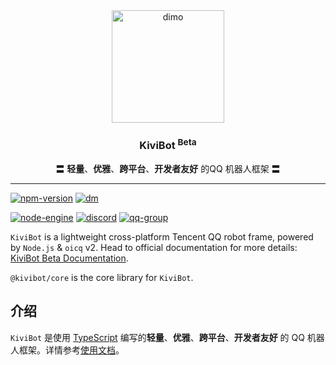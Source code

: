 <div align="center">
    <img src="https://beta.kivibot.com/dimo.png" width="180" alt="dimo" />
    <h3><b>KiviBot</b> <sup>Beta</sup></h3>
    <p>〓 <b>轻量</b>、<b>优雅</b>、<b>跨平台</b>、<b>开发者友好</b> 的QQ 机器人框架 〓</p>
</div>

---

[![npm-version](https://img.shields.io/npm/v/@kivibot/core?color=527dec&label=%40kivibot%2Fcore&style=flat-square)](https://npm.im/package/@kivibot/core)
[![dm](https://shields.io/npm/dm/@kivibot/core?label=downloads&style=flat-square)](https://npm.im/package/@kivibot/core)

[![node-engine](https://img.shields.io/node/v/@kivibot/core?style=flat-square&logo=Node.js&logoColor=ffffff&color=527dec)](https://nodejs.org)
[![discord](https://img.shields.io/badge/chat-on%20discord-527dec?logo=discord&style=flat-square&logoColor=ffffff)](https://discord.gg/RegGQD3Fu6)
[![qq-group](https://img.shields.io/badge/QQ%20%E7%BE%A4-614617552-527dec?logo=TencentQQ&style=flat-square&logoColor=ffffff)](https://jq.qq.com/?_wv=1027&k=iK97X7NS)

`KiviBot` is a lightweight cross-platform Tencent QQ robot frame, powered by `Node.js` & `oicq` v2. Head to official documentation for more details: [KiviBot Beta Documentation](https://beta.kivibot.com/).

`@kivibot/core` is the core library for `KiviBot`.

## 介绍

`KiviBot` 是使用 [TypeScript](https://www.typescriptlang.org/) 编写的**轻量**、**优雅**、**跨平台**、**开发者友好** 的 QQ 机器人框架。详情参考[使用文档](https://beta.kivibot.com/)。
